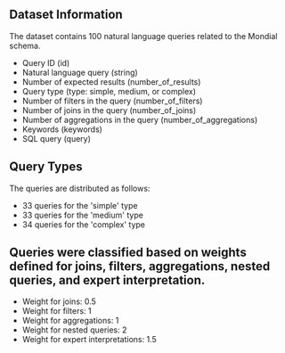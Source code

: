 ## Dataset Information
The dataset contains 100 natural language queries related to the Mondial schema.
- Query ID (id)
- Natural language query (string)
- Number of expected results (number_of_results)
- Query type (type: simple, medium, or complex)
- Number of filters in the query (number_of_filters)
- Number of joins in the query (number_of_joins)
- Number of aggregations in the query (number_of_aggregations)
- Keywords (keywords)
- SQL query (query)

## Query Types
The queries are distributed as follows:
- 33 queries for the 'simple' type
- 33 queries for the 'medium' type
- 34 queries for the 'complex' type

## Queries were classified based on weights defined for joins, filters, aggregations, nested queries, and expert interpretation.

- Weight for joins: 0.5
- Weight for filters: 1
- Weight for aggregations: 1
- Weight for nested queries: 2
- Weight for expert interpretations: 1.5
